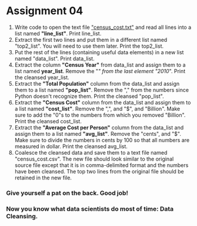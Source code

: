 # Assignment 04
1. Write code to open the text file ["census_cost.txt"](assignment_fall2020/census_cost.txt) and read all lines into a list named **"line_list"**. Print line_list.
2. Extract the first two lines and put them in a different list named "top2_list". You will need to use them later. Print the top2_list.
3. Put the rest of the lines (containing useful data elements) in a new list named "data_list". Print data_list.
4. Extract the column **"Census Year"** from data_list and assign them to a list named **year_list**. Remove the "*" from the last element "2010*". Print the cleansed year_list.
5. Extract the **"Total Population"** column from the data_list and assign them to a list named **"pop_list"**. Remove the "," from the numbers since Python doesn't recognize them. Print the cleansed "pop_list".
6. Extract the **"Census Cost"** column from the data_list and assign them to a list named **"cost_list"**. Remove the ",", and "$", and "Billion".
Make sure to add the "0"s to the numbers from which you removed "Billion". Print the cleansed cost_list.  
7. Extract the **"Average Cost per Person"** column from the data_list and assign them to a list named **"avg_list"**. Remove the "cents", and "$".
Make sure to divide the numbers in cents by 100 so that all numbers are measured in dollar. Print the cleansed avg_list.
8. Coalesce the cleansed data and save them to a text file named "census_cost.csv". The new file should look similar to the original source file except that it is in 
comma-delimited format and the numbers have been cleansed. The top two lines from the original file should be retained in the new file.

### Give yourself a pat on the back. Good job! 
### Now you know what data scientists do most of time: Data Cleansing.
